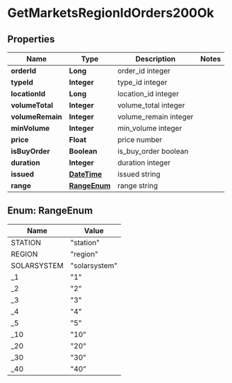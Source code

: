 
# GetMarketsRegionIdOrders200Ok

## Properties
Name | Type | Description | Notes
------------ | ------------- | ------------- | -------------
**orderId** | **Long** | order_id integer | 
**typeId** | **Integer** | type_id integer | 
**locationId** | **Long** | location_id integer | 
**volumeTotal** | **Integer** | volume_total integer | 
**volumeRemain** | **Integer** | volume_remain integer | 
**minVolume** | **Integer** | min_volume integer | 
**price** | **Float** | price number | 
**isBuyOrder** | **Boolean** | is_buy_order boolean | 
**duration** | **Integer** | duration integer | 
**issued** | [**DateTime**](DateTime.md) | issued string | 
**range** | [**RangeEnum**](#RangeEnum) | range string | 


<a name="RangeEnum"></a>
## Enum: RangeEnum
Name | Value
---- | -----
STATION | &quot;station&quot;
REGION | &quot;region&quot;
SOLARSYSTEM | &quot;solarsystem&quot;
_1 | &quot;1&quot;
_2 | &quot;2&quot;
_3 | &quot;3&quot;
_4 | &quot;4&quot;
_5 | &quot;5&quot;
_10 | &quot;10&quot;
_20 | &quot;20&quot;
_30 | &quot;30&quot;
_40 | &quot;40&quot;



